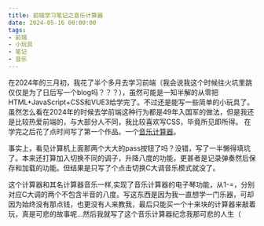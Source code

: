 ```yaml
---
title: 前端学习笔记之音乐计算器
date: 2024-05-16 00:00:00
tags:
- 前端
- 小玩具
- 笔记
- 音乐
---
```

在2024年的三月初，我花了半个多月去学习前端（我会说我这个时候往火坑里跳仅仅是为了日后写一个blog吗？？？），虽然可能是一知半解的从零把HTML+JavaScript+CSS和VUE3给学完了。不过还是能写一些简单的小玩具了。
虽然怎么看在2024年的时候去学前端这种行为都是49年入国军的做法，但是我还是比较热爱前端的，与大部分人不同，我比较喜欢写CSS，毕竟所见即所得。
在学完之后花了点时间写了第一个作品。一个[音乐计算器](https://github.com/TLMEMO/MusicCaculator/tree/main)。

事实上，看见计算机上面那两个大大的pass按钮了吗？没错，写了一半懒得填坑了。本来还打算加入切换不同的调子，升降八度的功能，更甚者是记录弹奏然后保存和加载的功能。但结果是只写了个点击切换C大调音乐模式就没了。

这个计算器和其名计算器音乐一样,实现了音乐计算器的电子琴功能，从1-=，分别对应C大调的两个不包含半音的八度。写这东西是因为我一直想学一门乐器，可却因为始终没有那点钱，也更没有人来教我，最后只能买一个十来块的计算器来敲着玩，真是可悲的故事呢...然后我就写了这个音乐计算器纪念我那可悲的人生（